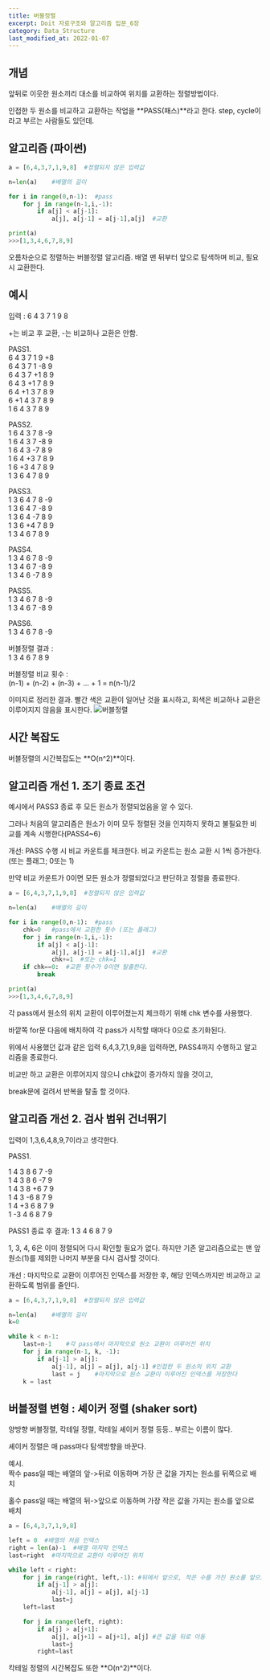 ```yaml
---
title: 버블정렬
excerpt: Doit 자료구조와 알고리즘 입문_6장
category: Data_Structure
last_modified_at: 2022-01-07
---
```


## 개념

앞뒤로 이웃한 원소끼리 대소를 비교하여 위치를 교환하는 정렬방법이다.

인접한 두 원소를 비교하고 교환하는 작업을 **PASS(패스)**라고 한다. step, cycle이라고 부르는 사람들도 있던데.

## 알고리즘 (파이썬)

~~~python
a = [6,4,3,7,1,9,8]  #정렬되지 않은 입력값

n=len(a)    #배열의 길이 

for i in range(0,n-1):  #pass
    for j in range(n-1,i,-1):
        if a[j] < a[j-1]:
            a[j], a[j-1] = a[j-1],a[j]  #교환

print(a)
>>>[1,3,4,6,7,8,9]
~~~

오름차순으로 정렬하는 버블정렬 알고리즘. 배열 맨 뒤부터 앞으로 탐색하며 비교, 필요 시 교환한다.

## 예시

입력 : 6 4 3 7 1 9 8

+는 비교 후 교환, -는 비교하나 교환은 안함.

PASS1.  
6 4 3 7 1 9 +8  
6 4 3 7 1 -8 9  
6 4 3 7 +1 8 9  
6 4 3 +1 7 8 9  
6 4 +1 3 7 8 9  
6 +1 4 3 7 8 9  
1 6 4 3 7 8 9  

PASS2.  
1 6 4 3 7 8 -9  
1 6 4 3 7 -8 9  
1 6 4 3 -7 8 9  
1 6 4 +3 7 8 9  
1 6 +3 4 7 8 9  
1 3 6 4 7 8 9  

PASS3.  
1 3 6 4 7 8 -9  
1 3 6 4 7 -8 9  
1 3 6 4 -7 8 9  
1 3 6 +4 7 8 9  
1 3 4 6 7 8 9  

PASS4.  
1 3 4 6 7 8 -9  
1 3 4 6 7 -8 9  
1 3 4 6 -7 8 9  

PASS5.  
1 3 4 6 7 8 -9  
1 3 4 6 7 -8 9  

PASS6.  
1 3 4 6 7 8 -9  

버블정렬 결과 :  
1 3 4 6 7 8 9

버블정렬 비교 횟수 :  
(n-1) + (n-2) + (n-3) + ... + 1 = n(n-1)/2

이미지로 정리한 결과. 빨간 색은 교환이 일어난 것을 표시하고, 회색은 비교하나 교환은 이루어지지 않음을 표시한다.
![버블정렬](/assets/images/pages/2022-01-05-bubblesort/bubble1.png)

## 시간 복잡도

버블정렬의 시간복잡도는 **O(n^2)**이다.

## 알고리즘 개선 1. 조기 종료 조건

예시에서 PASS3 종료 후 모든 원소가 정렬되었음을 알 수 있다.

그러나 처음의 알고리즘은 원소가 이미 모두 정렬된 것을 인지하지 못하고
불필요한 비교를 계속 시행한다(PASS4~6)

개선: PASS 수행 시 비교 카운트를 체크한다. 비교 카운트는 원소 교환 시 1씩 증가한다. (또는 플래그; 0또는 1)

만약 비교 카운트가 0이면 모든 원소가 정렬되었다고 판단하고 정렬을 종료한다.  

~~~python
a = [6,4,3,7,1,9,8]  #정렬되지 않은 입력값

n=len(a)    #배열의 길이

for i in range(0,n-1):  #pass
    chk=0   #pass에서 교환한 횟수 (또는 플래그)
    for j in range(n-1,i,-1):
        if a[j] < a[j-1]:
            a[j], a[j-1] = a[j-1],a[j]  #교환
            chk+=1  #또는 chk=1
    if chk==0:  #교환 횟수가 0이면 탈출한다.
        break

print(a)
>>>[1,3,4,6,7,8,9]
~~~

각 pass에서 원소의 위치 교환이 이루어졌는지 체크하기 위해 chk 변수를 사용했다.

바깥쪽 for문 다음에 배치하여 각 pass가 시작할 때마다 0으로 초기화된다.

위에서 사용했던 값과 같은 입력 6,4,3,7,1,9,8을 입력하면, PASS4까지 수행하고 알고리즘을 종료한다.

비교만 하고 교환은 이루어지지 않으니 chk값이 증가하지 않을 것이고,

break문에 걸려서 반복을 탈출 할 것이다.

## 알고리즘 개선 2. 검사 범위 건너뛰기

입력이 1,3,6,4,8,9,7이라고 생각한다.

PASS1.

1 4 3 8 6 7 -9  
1 4 3 8 6 -7 9  
1 4 3 8 +6 7 9  
1 4 3 -6 8 7 9  
1 4 +3 6 8 7 9  
1 -3 4 6 8 7 9  

PASS1 종료 후 결과: 1 3 4 6 8 7 9

1, 3, 4, 6은 이미 정렬되어 다시 확인할 필요가 없다. 하지만 기존 알고리즘으로는 맨 앞 원소(1)를 제외한 나머지 부분을 다시 검사할 것이다.

개선 : 마지막으로 교환이 이루어진 인덱스를 저장한 후, 해당 인덱스까지만 비교하고 교환하도록 범위를 줄인다.

~~~python
a = [6,4,3,7,1,9,8]  #정렬되지 않은 입력값

n=len(a)    #배열의 길이
k=0

while k < n-1:
    last=n-1    #각 pass에서 마지막으로 원소 교환이 이루어진 위치
    for j in range(n-1, k, -1):
        if a[j-1] > a[j]:
            a[j-1], a[j] = a[j], a[j-1] #인접한 두 원소의 위치 교환
            last = j    #마지막으로 원소 교환이 이루어진 인덱스를 저장한다
    k = last
~~~

## 버블정렬 변형 : 셰이커 정렬 (shaker sort)

양방향 버블정렬, 칵테일 정렬, 칵테일 셰이커 정렬 등등.. 부르는 이름이 많다.

셰이커 정렬은 매 pass마다 탐색방향을 바꾼다.

예시.  
짝수 pass일 때는 배열의 앞->뒤로 이동하며 가장 큰 값을 가지는 원소를 뒤쪽으로 배치

홀수 pass일 때는 배열의 뒤->앞으로 이동하며 가장 작은 값을 가지는 원소를 앞으로 배치

~~~python
a = [6,4,3,7,1,9,8]

left = 0  #배열의 처음 인덱스
right = len(a)-1  #배열 마지막 인덱스
last=right  #마지막으로 교환이 이루어진 위치

while left < right:
    for j in range(right, left,-1): #뒤에서 앞으로, 작은 수를 가진 원소를 앞으로 이동
        if a[j-1] > a[j]:
            a[j-1], a[j] = a[j], a[j-1]
            last=j
    left=last

    for j in range(left, right):
        if a[j] > a[j+1]:   
            a[j], a[j+1] = a[j+1], a[j] #큰 값을 뒤로 이동
            last=j
        right=last
~~~

칵테일 정렬의 시간복잡도 또한 **O(n^2)**이다.
